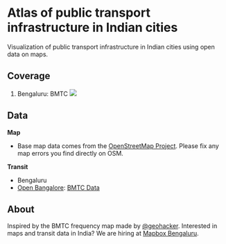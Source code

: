 # Atlas of public transport infrastructure in Indian cities
Visualization of public transport infrastructure in Indian cities using open data on maps.

## Coverage
1. Bengaluru: BMTC
![](https://cloud.githubusercontent.com/assets/126868/12593984/d6c6c48a-c499-11e5-94a6-17029c23eb79.png)

## Data
**Map**
- Base map data comes from the [OpenStreetMap Project](http://www.osm.org). Please fix any map errors you find directly on OSM.

**Transit**
- Bengaluru
 - [Open Bangalore](http://openbangalore.org): [BMTC Data](https://github.com/openbangalore/bmtc/tree/master/data)

## About
Inspired by the BMTC frequency map made by [@geohacker](https://twitter.com/geohacker/status/690791072646062080). Interested in maps and transit data in India? We are hiring at [Mapbox Bengaluru](https://www.mapbox.com/jobs/).
